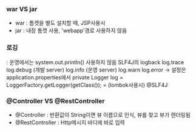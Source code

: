 ### war VS jar
- war : 톰캣을 별도 설치할 때, JSP사용시
- jar : 내장 톰캣 사용, 'webapp'경로 사용하지 않음

### 로깅
: 운영에서는 system.out.println() 사용하지 않음
  SLF4J의 logback
  log.trace
  log.debug (개발 server)
  log.info (운영 server)
  log.warn
  log.error
  -> 설정은 application.properties에서
  private Logger log = LoggerFactory.getLogger(getClass()); = (lombok사용시) @SLF4J

### @Controller VS @RestController
- @Controller : 반환값이 String이면 뷰 이름으로 인식, 뷰를 찾고 뷰가 렌더링됨
- @RestController : Http메시지 바디에 바로 입력
